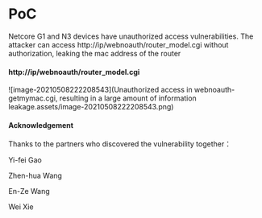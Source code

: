 # PoC

Netcore G1 and N3 devices have unauthorized access vulnerabilities. The attacker can access http://ip/webnoauth/router_model.cgi without authorization, leaking the mac address of the router

#### http://ip/webnoauth/router_model.cgi

![image-20210508222208543](Unauthorized access in webnoauth-getmymac.cgi, resulting in a large amount of information leakage.assets/image-20210508222208543.png)











#### Acknowledgement

Thanks to the partners who discovered the vulnerability together：

Yi-fei Gao

Zhen-hua Wang

En-Ze Wang

Wei Xie